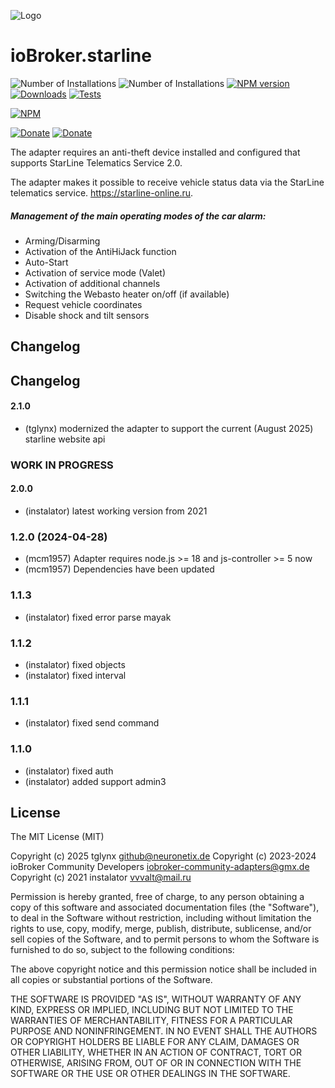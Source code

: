 ![Logo](admin/starline_git.jpg)
# ioBroker.starline
![Number of Installations](http://iobroker.live/badges/starline-installed.svg) ![Number of Installations](http://iobroker.live/badges/starline-stable.svg) 
[![NPM version](https://img.shields.io/npm/v/iobroker.starline.svg)](https://www.npmjs.com/package/iobroker.starline)
[![Downloads](https://img.shields.io/npm/dm/iobroker.starline.svg)](https://www.npmjs.com/package/iobroker.starline)
[![Tests](https://github.com/instalator/iobroker.starline/workflows/Test%20and%20Release/badge.svg)](https://github.com/instalator/ioBroker.starline/actions/)

[![NPM](https://nodei.co/npm/iobroker.starline.png?downloads=true)](https://nodei.co/npm/iobroker.starline/)

[![Donate](https://img.shields.io/badge/donate-YooMoney-green)](https://sobe.ru/na/instalator)
[![Donate](https://img.shields.io/badge/Donate-PayPal-green.svg)](https://www.paypal.com/cgi-bin/webscr?cmd=_s-xclick&hosted_button_id=PFUALWTR2CTPY)

The adapter requires an anti-theft device installed and configured that supports StarLine Telematics Service 2.0.

The adapter makes it possible to receive vehicle status data via the StarLine telematics service. https://starline-online.ru.

##### Management of the main operating modes of the car alarm:
   - Arming/Disarming
   - Activation of the AntiHiJack function
   - Auto-Start
   - Activation of service mode (Valet)
   - Activation of additional channels
   - Switching the Webasto heater on/off (if available)
   - Request vehicle coordinates
   - Disable shock and tilt sensors

## Changelog

<!--
    Placeholder for the next version (at the beginning of the line):
    ### **WORK IN PROGRESS**
-->
## Changelog

#### 2.1.0
* (tglynx) modernized the adapter to support the current (August 2025) starline website api
### **WORK IN PROGRESS**

#### 2.0.0
* (instalator) latest working version from 2021

### 1.2.0 (2024-04-28)
* (mcm1957) Adapter requires node.js >= 18 and js-controller >= 5 now
* (mcm1957) Dependencies have been updated

### 1.1.3
* (instalator) fixed error parse mayak

### 1.1.2
* (instalator) fixed objects
* (instalator) fixed interval

### 1.1.1
* (instalator) fixed send command

### 1.1.0
* (instalator) fixed auth
* (instalator) added support admin3

## License
The MIT License (MIT)

Copyright (c) 2025 tglynx <github@neuronetix.de>
Copyright (c) 2023-2024 ioBroker Community Developers <iobroker-community-adapters@gmx.de>  
Copyright (c) 2021 instalator <vvvalt@mail.ru>

Permission is hereby granted, free of charge, to any person obtaining a copy
of this software and associated documentation files (the "Software"), to deal
in the Software without restriction, including without limitation the rights
to use, copy, modify, merge, publish, distribute, sublicense, and/or sell
copies of the Software, and to permit persons to whom the Software is
furnished to do so, subject to the following conditions:

The above copyright notice and this permission notice shall be included in all
copies or substantial portions of the Software.

THE SOFTWARE IS PROVIDED "AS IS", WITHOUT WARRANTY OF ANY KIND, EXPRESS OR
IMPLIED, INCLUDING BUT NOT LIMITED TO THE WARRANTIES OF MERCHANTABILITY,
FITNESS FOR A PARTICULAR PURPOSE AND NONINFRINGEMENT. IN NO EVENT SHALL THE
AUTHORS OR COPYRIGHT HOLDERS BE LIABLE FOR ANY CLAIM, DAMAGES OR OTHER
LIABILITY, WHETHER IN AN ACTION OF CONTRACT, TORT OR OTHERWISE, ARISING FROM,
OUT OF OR IN CONNECTION WITH THE SOFTWARE OR THE USE OR OTHER DEALINGS IN THE
SOFTWARE.
